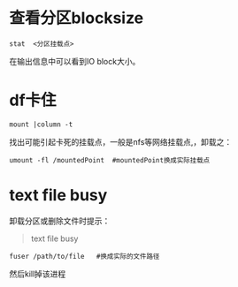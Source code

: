 # 查看分区blocksize

```shell
stat  <分区挂载点> 
```

在输出信息中可以看到IO block大小。

# df卡住

```shell
mount |column -t
```

找出可能引起卡死的挂载点，一般是nfs等网络挂载点,，卸载之：

```shell
umount -fl /mountedPoint  #mountedPoint换成实际挂载点
```

# text file busy

卸载分区或删除文件时提示：

>text file busy

```shell
fuser /path/to/file   #换成实际的文件路径
```

然后kill掉该进程